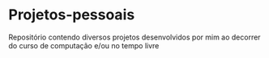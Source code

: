 # Projetos-pessoais
Repositório contendo diversos projetos desenvolvidos por mim ao decorrer do curso de computação e/ou no tempo livre
